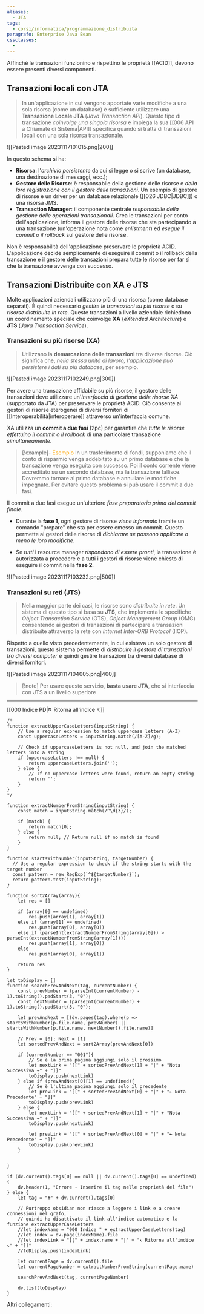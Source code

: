 ```yaml
---
aliases:
  - JTA
tags:
  - corsi/informatica/programmazione_distribuita
paragrafo: Enterprise Java Bean
cssclasses:
  - 
---
```

Affinché le transazioni funzionino e rispettino le proprietà [[ACID]], devono essere presenti diversi componenti.
## Transazioni locali con JTA
>In un'applicazione in cui vengono apportate varie modifiche a una sola risorsa (come un database) è sufficiente utilizzare una **Transazione Locale JTA** (*Java Transaction API*). Questo tipo di transazione *coinvolge una singola risorsa* e impiega la sua [[006 API a Chiamate di Sistema|API]] specifica quando si tratta di transazioni locali con una sola risorsa transazionale.

![[Pasted image 20231117101015.png|200]]

In questo schema si ha:
- **Risorsa**: l'*archivio persistente* da cui si legge o si scrive (un database, una destinazione di messaggi, ecc.);
- **Gestore delle Risorse**: è responsabile della gestione delle risorse e *della loro registrazione con il gestore delle transazioni*. Un esempio di gestore di risorse è un driver per un database relazionale ([[026 JDBC|JDBC]]) o una risorsa JMS.
- **Transaction Manager**: il componente centrale *responsabile della gestione delle operazioni transazionali*. Crea le transazioni per conto dell'applicazione, informa il gestore delle risorse che sta partecipando a una transazione (un'operazione nota come *enlistment*) ed *esegue il commit o il rollback* sul gestore delle risorse.

Non è responsabilità dell'applicazione preservare le proprietà ACID. L'applicazione decide semplicemente di eseguire il commit o il rollback della transazione e il gestore delle transazioni prepara tutte le risorse per far sì che la transazione avvenga con successo.

## Transazioni Distribuite con XA e JTS
Molte applicazioni aziendali utilizzano più di una risorsa (come database separati). È quindi necessario *gestire le transazioni su più risorse* o su *risorse distribuite in rete*. Queste transazioni a livello aziendale richiedono un coordinamento speciale che coinvolge **XA** (*eXtended Architecture*) e **JTS** (*Java Transaction Service*).

### Transazioni su più risorse (XA)
>Utilizzano la **demarcazione delle transazioni** tra diverse risorse. Ciò significa che, *nella stessa unità di lavoro, l'applicazione può persistere i dati su più database*, per esempio.

![[Pasted image 20231117102249.png|300]]

Per avere una transazione affidabile su più risorse, il gestore delle transazioni deve utilizzare un'*interfaccia di gestione delle risorse XA* (supportato da JTA) per preservare le proprietà ACID. Ciò consente ai gestori di risorse eterogenei di diversi fornitori di [[Interoperabilità|interoperare]] attraverso un'interfaccia comune. 

XA utilizza un **commit a due fasi** (2pc) per garantire che *tutte le risorse effettuino il commit o il rollback* di una particolare transazione *simultaneamente*.

> [!example]- <font color="orange">Esempio</font>
>In un trasferimento di fondi, supponiamo che il conto di risparmio venga addebitato su un primo database e che la transazione venga eseguita con successo. Poi il conto corrente viene accreditato su un secondo database, ma la transazione fallisce. Dovremmo tornare al primo database e annullare le modifiche impegnate. Per evitare questo problema si può usare il commit a due fasi.


Il commit a due fasi esegue un'ulteriore *fase preparatoria prima del commit finale*. 

- Durante la **fase 1**, ogni gestore di risorse *viene informato* tramite un comando "prepare" che sta per essere emesso un commit. Questo permette ai gestori delle risorse di *dichiarare se possono applicare o meno le loro modifiche*. 

- Se *tutti* i resource manager *rispondono di essere pronti*, la transazione è autorizzata a procedere e a tutti i gestori di risorse viene chiesto di eseguire il commit nella **fase 2**.

![[Pasted image 20231117103232.png|500]]

### Transazioni su reti (JTS)
>Nella maggior parte dei casi, le risorse sono *distribuite in rete*. Un sistema di questo tipo si basa su **JTS**, che implementa le specifiche *Object Transaction Service* (OTS), *Object Management Group* (OMG) consentendo ai gestori di transazioni di partecipare a transazioni distribuite attraverso la rete con *Internet Inter-ORB Protocol* (IIOP). 

Rispetto a quello visto precedentemente, in cui esisteva un solo gestore di transazioni, questo sistema permette di *distribuire il gestore di transazioni tra diversi computer* e quindi gestire transazioni tra diversi database di diversi fornitori. 

![[Pasted image 20231117104005.png|400]]

> [!note] Per usare questo servizio, **basta usare JTA**, che si interfaccia con JTS a un livello superiore

___
[[000 Indice PD|↖ Ritorna all'indice ↖]]

```dataviewjs
/*
function extractUpperCaseLetters(inputString) {
	// Use a regular expression to match uppercase letters (A-Z)
	const uppercaseLetters = inputString.match(/[A-Z]/g);
	
	// Check if uppercaseLetters is not null, and join the matched letters into a string
	if (uppercaseLetters !== null) {
		return uppercaseLetters.join('');
	} else {
	    // If no uppercase letters were found, return an empty string
	    return '';
	}
}
*/

function extractNumberFromString(inputString) {
	const match = inputString.match(/^\d{3}/);
	
	if (match) {
		return match[0];
	} else {
		return null; // Return null if no match is found
	}
}

function startsWithNumber(inputString, targetNumber) {
  // Use a regular expression to check if the string starts with the target number
  const pattern = new RegExp(`^${targetNumber}`);
  return pattern.test(inputString);
}

function sort2Array(array){
	let res = []
	
	if (array[0] == undefined)
		res.push(array[1], array[1])
	else if (array[1] == undefined)
		res.push(array[0], array[0])
	else if (parseInt(extractNumberFromString(array[0])) > parseInt(extractNumberFromString(array[1])))
		res.push(array[1], array[0])
	else
		res.push(array[0], array[1])
	
	return res
}

let toDisplay = []
function searchPrevAndNext(tag, currentNumber) {
	const prevNumber = (parseInt(currentNumber) - 1).toString().padStart(3, "0");
	const nextNumber = (parseInt(currentNumber) + 1).toString().padStart(3, "0");
	
	let prevAndNext = [(dv.pages(tag).where(p => startsWithNumber(p.file.name, prevNumber) || startsWithNumber(p.file.name, nextNumber)).file.name)]
	
	// Prev = [0]; Next = [1]
	let sortedPrevAndNext = sort2Array(prevAndNext[0])
	
	if (currentNumber == "001"){ 
		// Se è la prima pagina aggiungi solo il prossimo
		let nextLink = "[[" + sortedPrevAndNext[1] + "|" + "Nota Successiva →" + "]]"
		toDisplay.push(nextLink)
	} else if (prevAndNext[0][1] == undefined){
		// Se è l'ultima pagina aggiungi solo il precedente
		let prevLink = "[[" + sortedPrevAndNext[0] + "|" + "← Nota Precedente" + "]]"
		toDisplay.push(prevLink)
	} else {
		let nextLink = "[[" + sortedPrevAndNext[1] + "|" + "Nota Successiva →" + "]]"
		toDisplay.push(nextLink)
		
		let prevLink = "[[" + sortedPrevAndNext[0] + "|" + "← Nota Precedente" + "]]"
		toDisplay.push(prevLink)
	}
	
	
}

if (dv.current().tags[0] == null || dv.current().tags[0] == undefined){
	dv.header(1, "Errore - Inserire il tag nelle proprietà del file")
} else {
	let tag = "#" + dv.current().tags[0]

	// Purtroppo obsidian non riesce a leggere i link e a creare connessioni nel grafo,
	// quindi ho disattivato il link all'indice automatico e la funzione extractUpperCaseLetters
	//let indexName = "000 Indice " + extractUpperCaseLetters(tag)
	//let index = dv.page(indexName).file
	//let indexLink = "[[" + index.name + "|" + "↖ Ritorna all'indice ↖" + "]]"
	//toDisplay.push(indexLink)
	
	let currentPage = dv.current().file
	let currentPageNumber = extractNumberFromString(currentPage.name)
	
	searchPrevAndNext(tag, currentPageNumber)
	
	dv.list(toDisplay)
}
```

Altri collegamenti: 